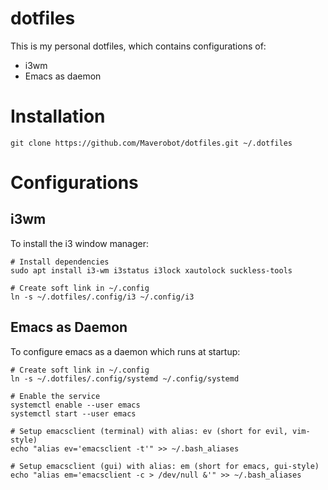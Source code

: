 # dotfiles
This is my personal dotfiles, which contains configurations of:
* i3wm
* Emacs as daemon

# Installation
```
git clone https://github.com/Maverobot/dotfiles.git ~/.dotfiles
```

# Configurations 
## i3wm
To install the i3 window manager:
```
# Install dependencies
sudo apt install i3-wm i3status i3lock xautolock suckless-tools

# Create soft link in ~/.config
ln -s ~/.dotfiles/.config/i3 ~/.config/i3
```

## Emacs as Daemon
To configure emacs as a daemon which runs at startup:
```
# Create soft link in ~/.config
ln -s ~/.dotfiles/.config/systemd ~/.config/systemd

# Enable the service
systemctl enable --user emacs
systemctl start --user emacs

# Setup emacsclient (terminal) with alias: ev (short for evil, vim-style) 
echo "alias ev='emacsclient -t'" >> ~/.bash_aliases

# Setup emacsclient (gui) with alias: em (short for emacs, gui-style) 
echo "alias em='emacsclient -c > /dev/null &'" >> ~/.bash_aliases
```
